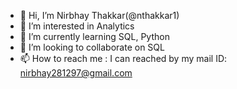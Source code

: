 - 👋 Hi, I’m Nirbhay Thakkar(@nthakkar1)
- 👀 I’m interested in Analytics
- 🌱 I’m currently learning SQL, Python
- 💞️ I’m looking to collaborate on SQL
- 📫 How to reach me : I can reached by my mail ID: nirbhay281297@gmail.com

<!---
nthakkar1/nthakkar1 is a ✨ special ✨ repository because its `README.md` (this file) appears on your GitHub profile.
You can click the Preview link to take a look at your changes.
--->

